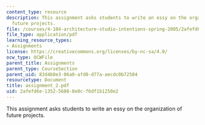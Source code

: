 ```yaml
---
content_type: resource
description: This assignment asks students to write an essy on the organization of
  future projects.
file: /courses/4-104-architecture-studio-intentions-spring-2005/2afefd6e135256808e0cf6df1b1250e2_assignment_2.pdf
file_type: application/pdf
learning_resource_types:
- Assignments
license: https://creativecommons.org/licenses/by-nc-sa/4.0/
ocw_type: OCWFile
parent_title: Assignments
parent_type: CourseSection
parent_uid: 83d4b0e3-06a0-afd0-d77a-aecdc0b72504
resourcetype: Document
title: assignment_2.pdf
uid: 2afefd6e-1352-5680-8e0c-f6df1b1250e2
---
```

This assignment asks students to write an essy on the organization of future projects.